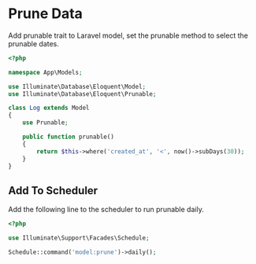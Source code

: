 # Prune Data

Add prunable trait to Laravel model, set the prunable method to select the
prunable dates.

```php
<?php

namespace App\Models;

use Illuminate\Database\Eloquent\Model;
use Illuminate\Database\Eloquent\Prunable;

class Log extends Model
{
    use Prunable;

    public function prunable()
    {
        return $this->where('created_at', '<', now()->subDays(30));
    }
}
```

## Add To Scheduler
Add the following line to the scheduler to run prunable daily.

```php
<?php

use Illuminate\Support\Facades\Schedule;

Schedule::command('model:prune')->daily();
```
